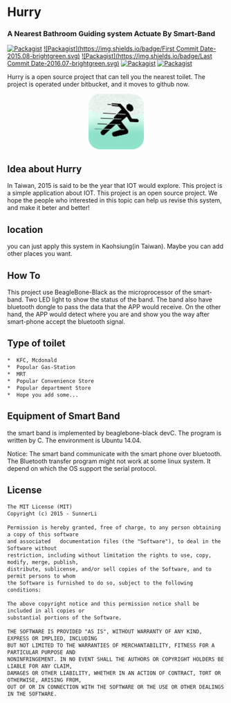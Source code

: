 <!---
layout: intro
title: SunChat
-->

# Hurry
### A Nearest Bathroom Guiding system Actuate By Smart-Band
[![Packagist](https://img.shields.io/packagist/l/doctrine/orm.svg?maxAge=2592000)]()
[![Packagist](https://img.shields.io/badge/First Commit Date-2015.08-brightgreen.svg)]()
[![Packagist](https://img.shields.io/badge/Last Commit Date-2016.07-brightgreen.svg)]()
[![Packagist](https://img.shields.io/badge/Branch-4-orange.svg)]()
[![Packagist](https://img.shields.io/badge/Commit-50+-red.svg)]()</br>   

Hurry is a open source project that can tell you the nearest toilet. The project is operated under bitbucket, and it moves to github now.    
<p align="center">
  <img src="https://github.com/SunnerLi/Hurry/blob/master/Img/hurry_icon.png" height=128 width=128/>
</p>


## Idea about Hurry

In Taiwan, 2015 is said to be the year that IOT would explore. This project is a simple application about IOT. This project is an open source project. We hope the people who interested in this topic can help us revise this system, and make it beter and better!</br>     
     
     
## location

you can just apply this system in Kaohsiung(in Taiwan). Maybe you can add other places you want.</br>     
     
     
## How To

This project use BeagleBone-Black as the microprocessor of the smart-band. Two LED light to show the status of the band. The band also have bluetooth dongle to pass the data that the APP would receive. On the other hand, the APP would detect where you are and show you the way after smart-phone accept the bluetooth signal.</br>     
     
     
## Type of toilet    
```
*  KFC, Mcdonald    
*  Popular Gas-Station    
*  MRT    
*  Popular Convenience Store    
*  Popular department Store    
*  Hope you add some...    
```

## Equipment of Smart Band

the smart band is implemented by beaglebone-black devC. The program is written by C. The environment is Ubuntu 14.04. 

Notice: The smart band communicate with the smart phone over bluetooth. The Bluetooth transfer program might not work at some linux system. It depend on which the OS support the serial protocol.    </br>     
     
     
License
---------------------
    The MIT License (MIT)
    Copyright (c) 2015 - SunnerLi

    Permission is hereby granted, free of charge, to any person obtaining a copy of this software 
    and associated   documentation files (the "Software"), to deal in the Software without 
    restriction, including without limitation the rights to use, copy, modify, merge, publish, 
    distribute, sublicense, and/or sell copies of the Software, and to permit persons to whom 
    the Software is furnished to do so, subject to the following conditions:

    The above copyright notice and this permission notice shall be included in all copies or 
    substantial portions of the Software.

    THE SOFTWARE IS PROVIDED "AS IS", WITHOUT WARRANTY OF ANY KIND, EXPRESS OR IMPLIED, INCLUDING 
    BUT NOT LIMITED TO THE WARRANTIES OF MERCHANTABILITY, FITNESS FOR A PARTICULAR PURPOSE AND 
    NONINFRINGEMENT. IN NO EVENT SHALL THE AUTHORS OR COPYRIGHT HOLDERS BE LIABLE FOR ANY CLAIM, 
    DAMAGES OR OTHER LIABILITY, WHETHER IN AN ACTION OF CONTRACT, TORT OR OTHERWISE, ARISING FROM, 
    OUT OF OR IN CONNECTION WITH THE SOFTWARE OR THE USE OR OTHER DEALINGS IN THE SOFTWARE.
